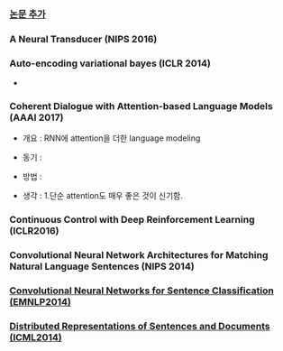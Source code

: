 ### [논문 추가](https://github.com/stanlee5/Note/new/master) ###

### A Neural Transducer (NIPS 2016) ###


### Auto-encoding variational bayes (ICLR 2014) ###
-
### Coherent Dialogue with Attention-based Language Models (AAAI 2017)
- 개요 : RNN에 attention을 더한 language modeling

- 동기 : 

- 방법 : 

- 생각 : 1.단순 attention도 매우 좋은 것이 신기함.

### Continuous Control with Deep Reinforcement Learning (ICLR2016)


### Convolutional Neural Network Architectures for Matching Natural Language Sentences (NIPS 2014)

### [Convolutional Neural Networks for Sentence Classification (EMNLP2014)](https://github.com/stanlee5/Note/blob/master/papers/Convolutional%20Neural%20Networks%20for%20Sentence%20Classification%20(EMNLP2014).md) ###

### [Distributed Representations of Sentences and Documents (ICML2014)](https://github.com/stanlee5/Note/blob/master/papers/Distributed%20Representations%20of%20Sentences%20and%20Documents%20(ICML2014).md) ###



